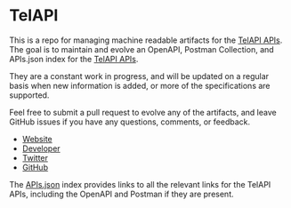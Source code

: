 # TelAPIThis is a repo for managing machine readable artifacts for the [TelAPI APIs](http://www.telapi.com). The goal is to maintain and evolve an OpenAPI, Postman Collection, and APIs.json index for the [TelAPI APIs](http://www.telapi.com).They are a constant work in progress, and will be updated on a regular basis when new information is added, or more of the specifications are supported.Feel free to submit a pull request to evolve any of the artifacts, and leave GitHub issues if you have any questions, comments, or feedback.- [Website](http://www.telapi.com)- [Developer](http://www.telapi.com)- [Twitter](https://twitter.com/TelAPI)- [GitHub](https://github.com/TelAPI)The [APIs.json](https://github.com/api-evangelist/telapi/blob/master/apis.json) index provides links to all the relevant links for the TelAPI APIs, including the OpenAPI and Postman if they are present.